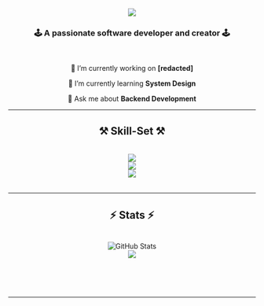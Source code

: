 

<h1 align="center">
    <img src="https://readme-typing-svg.herokuapp.com/?font=Righteous&size=35&center=true&vCenter=true&width=500&height=70&duration=4000&lines=Hi+There!+👋;+I'm+Sakaar+Sen!;" />
</h1>

<h3 align="center">🕹️ A passionate software developer and creator 🕹️</h3>

<br/>

<div align="center">
 
 🔭 I’m currently working on **[redacted]**
 
 🤖 I’m currently learning **System Design**

 💬 Ask me about **Backend Development**
 
 </div>
 

 <hr/>
 
<h2 align="center">⚒️ Skill-Set ⚒️</h2>
<br/>
<div align="center">
    <img src="https://skillicons.dev/icons?i=golang,python,django,c,cpp" /><br>
    <img src="https://skillicons.dev/icons?i=html,css,nextjs,js,tailwind" /> <br>
    <img src="https://skillicons.dev/icons?i=photoshop,blender,pr" />

</div>

<br/>
<hr/>


<h2 align="center">⚡ Stats ⚡</h2>
<br>
<div align=center>
    <img src="https://readmestats.999857.xyz/api?username=Sakaar-Sen&show_icons=true&count_private=true&hide_border=false&theme=dark" alt="GitHub Stats" />
    <br>
    <img src="https://readmestats.999857.xyz/api/top-langs/?username=Sakaar-Sen&theme=dark&hide_border=false&include_all_commits=true&count_private=true&layout=compact" />

</div>
</div>

<br>



<br/><br/>
<hr/>


<br/>

